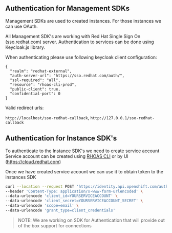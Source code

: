 ## Authentication for Management SDKs

Management SDKs are used to created instances. 
For those instances we can use OAuth.

All Management SDK's are working with Red Hat Single Sign On (sso.redhat.com) server.
Authentication to services can be done using Keycloak.js library.

When authenticating please use following keycloak client configuration:
```
{
  "realm": "redhat-external",
  "auth-server-url": "https://sso.redhat.com/auth/",
  "ssl-required": "all",
  "resource": "rhoas-cli-prod",
  "public-client": true,
  "confidential-port": 0
}
```

Valid redirect urls: 

`http://localhost/sso-redhat-callback`, `http://127.0.0.1/sso-redhat-callback`

## Authentication for Instance SDK's

To authenticate to the Instance SDK's we need to create service account
Service account can be created using [RHOAS CLI](https://github.com/redhat-developer/app-services-cli/blob/main/docs/commands/rhoas_serviceaccount_create.adoc) or
by UI (https://cloud.redhat.com)

Once we have created service account we can use it to obtain token to the instances SDK

```bash 
curl --location --request POST 'https://identity.api.openshift.com/auth/realms/rhoas/protocol/openid-connect/token' \
--header 'Content-Type: application/x-www-form-urlencoded' \
--data-urlencode 'client_id=YOURSERVICEACCOUNT' \
--data-urlencode 'client_secret=YOURSERVICEACCOUNT_SECRET' \
--data-urlencode 'scope=email' \
--data-urlencode 'grant_type=client_credentials'
```

 > NOTE: We are working on SDK for Authentication that will provide out of the box support for connections
 
